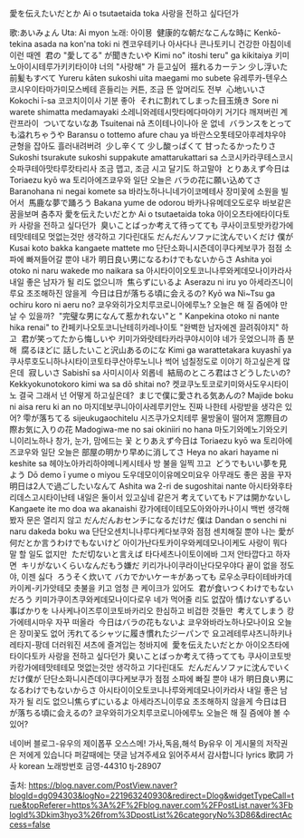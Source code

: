 愛を伝えたいだとか
Ai o tsutaetaida toka
사랑을 전하고 싶다던가

歌:あいみょん
Uta: Ai myon
노래: 아이묭
​
健康的な朝だなこんな時に
Kenkō-tekina asada na kon'na toki ni
켄코우테키나 아사다나 콘나토키니
건강한 아침이네 이런 때엔
​
君の "愛してる" が聞きたいや
Kimi no" itoshi teru" ga kikitaiya
키미노아이시테루가키키타이야 
너의 "사랑해" 가 듣고싶어
​
揺れるカーテン 少し浮いた前髪もすべて
Yureru kāten sukoshi uita maegami mo subete
유레루카-텐우스코시우이타마가미모스베테
흔들리는 커튼, 조금 뜬 앞머리도 전부
​
心地いいさ
Kokochi ī-sa
코코치이이사
기분 좋아
​
それに割れてしまった目玉焼き
Sore ni warete shimatta medamayaki
소레니와레테시맛타메다마야키
거기다 깨져버린 계란프라이
​
ついてないなあ
Tsuitenai nā
츠이테나이나아
운 없네
​
バランスをとっても溢れちゃうや
Baransu o tottemo afure chau ya
바란스오톳테모아후레챠우야
균형을 잡아도 흘러내려버려
​
少し辛くて 少し酸っぱくて 甘ったるかったりさ
Sukoshi tsurakute sukoshi suppakute amattarukattari sa
스코시카라쿠테스코시슷파쿠테아맛타루캇타리사
조금 맵고, 조금 시고 달기도 하고말야
​
とりあえず今日は
Toriaezu kyō wa
토리아에즈쿄우와
일단 오늘은
​
バラの花に願い込めてさ
Baranohana ni negai komete sa
바라노하나니네가이코메테사
장미꽃에 소원을 빌어서
​
馬鹿な夢で踊ろう
Bakana yume de odorou
바카나유메데오도로우
바보같은 꿈을보며 춤추자
​
愛を伝えたいだとか
Ai o tsutaetaida toka
아이오츠타에타이다토카
사랑을 전하고 싶다던가
​
臭いことばっか考えて待ってても
쿠사이코토밧카캉가에테맛테테모
멋없는것만 생각하고 기다린대도
​
だんだんソファに沈んでいくだけ 僕が
Kusai koto bakka kangaete mattete mo
단단소화니시즌데이쿠다케보쿠가
점점 소파에 빠져들어갈 뿐야 내가
​
明日良い男になるわけでもないからさ
Ashita yoi otoko ni naru wakede mo naikara sa
아시타이이오토코니나루와케데모나이카라사
내일 좋은 남자가 될 리도 없으니까
​
焦らずにいるよ
Aserazu ni iru yo
아세라즈니이루요
초조해하진 않을게
​
今日は日が落ちる頃に会えるの?
Kyō wa Ni~Tsu ga ochiru koro ni aeru no?
쿄우와히가오치루코로니아에루노?
오늘은 해 질 즘에야 만날 수 있을까?
​
"完璧な男になんて惹かれない"と
" Kanpekina otoko ni nante hika renai" to
칸페키나오토코니난테히카레나이토
"완벽한 남자에겐 끌려줘야지" 하고
​
君が笑ってたから悔しいや
키미가와랏테타카라쿠야시이야
네가 웃었으니까 좀 분해
​
腐るほどに 話したいこと沢山あるのにな
Kimi ga warattetakara kuyashī ya
쿠사루호도니하나시타이코토타쿠산아루노니나
썩어 넘칠정도로 이야기 하고싶은게 많은데
​
寂しいさ
Sabishī sa
사미시이사
외롭네
​
結局のところ君はさどうしたいの?
Kekkyokunotokoro kimi wa sa dō shitai no?
켓쿄쿠노토코로키미와사도우시타이노
결국 그래서 넌 어떻게 하고싶은데?
​
まじで僕に愛される気あんの?
Majide boku ni aisa reru ki an no
마지데보쿠니아이사레루키안노
진짜 나한테 사랑받을 생각은 있어?
​
雫が落ちてる
sijeukugaochitelu
시즈쿠가오치테루
물방울이 떨어져
​
窓際目の際お気に入りの花
Madogiwa-me no sai okiniiri no hana
마도기와메노기와오키니이리노하나
창가, 눈가, 맘에드는 꽃
​
とりあえず今日は
Toriaezu kyō wa
토리아에즈쿄우와
일단 오늘은
​
部屋の明かり早めに消してさ
Heya no akari hayame ni keshite sa
헤야노아카리하야메니케시테사
방 불을 일찍 끄고
​
どうでもいい夢を見よう
Dō demo ī yume o miyou
도우데모이이유메오미요우
아무래도 좋은 꿈을 꾸자
​
明日は2人で過ごしたいなんて
Ashita wa 2-ri de sugoshitai nante
아시타와후타리데스고시타이난테
내일은 둘이서 있고싶네 같은거
​
考えていてもドアは開かないし
Kangaete ite mo doa wa akanaishi
캉가에테이테모도아와아카나이시
백번 생각해봤자 문은 열리지 않고
​
だんだんおセンチになるだけだ 僕は
Dandan o senchi ni naru dakeda boku wa
단단오센치니나루다케다보쿠와
점점 센치해질 뿐야 나는
​
愛が何だとか言うわけでもないけど
아이가난다토카이우와케데모나이케도
사랑이 뭐다 말 할 일도 없지만
​
ただ切ないと言えば
타다세츠나이토이에바
그저 안타깝다고 하자면
​
キリがないくらいなんだもう嫌だ
키리가나이쿠라이난다모우야다
끝이 없을 정도야, 이젠 싫다
​
ろうそく炊いて バカでかいケーキがあっても
로우소쿠타이테바카데카이케-키가앗테모
촛불을 키고 엄청 큰 케이크가 있어도
​
君が食いつくわけでもないだろう
키미가쿠이츠쿠와케데모나이다로우
네가 먹어줄 리도 없잖아
​
情けないずるい事ばかりを
나사케나이즈루이코토바카리오
한심하고 비겁한 것들만
​
考えてしまう
캉가에테시마우
자꾸 떠올라
​
今日はバラの花もないよ
쿄우와바라노하나모나이요
오늘은 장미꽃도 없어
​
汚れてるシャツに履き慣れたジーパンで
요고레테루샤츠니하키나레타지-팡데
더러워진 셔츠에 즐겨입는 청바지에
​
愛を伝えたいだとか 
아이오츠타에타이다토카
사랑을 전하고 싶다던가
​
臭いことばっか考えて待ってても
쿠사이코토밧카캉가에테맛테테모
멋없는것만 생각하고 기다린대도
​
だんだんソファに沈んでいくだけ僕が
단단소화니시즌데이쿠다케보쿠가
점점 소파에 빠질 뿐야 내가
​
明日良い男になるわけでもないからさ
아시타이이오토코니나루와케데모나이카라사
내일 좋은 남자가 될 리도 없으니
​
焦らずにいるよ
아세라즈니이루요
초조해하지 않을게
​
今日は日が落ちる頃に会えるの?
쿄우와히가오치루코로니아에루노
오늘은 해 질 즘에야 볼 수 있어?


네이버 블로그-유우의 제이폽푸 오스스메!​
가사,독음,해석 By유우
이 게시물의 저작권은 저에게 있습니다
퍼갈때에는 댓글 남겨주세요 읽어주셔서 감사합니다
lyrics 歌詞 가사 korean
노래방번호
금영-44310
tj-28907

출처: <https://blog.naver.com/PostView.naver?blogId=dg094303&logNo=221963240930&redirect=Dlog&widgetTypeCall=true&topReferer=https%3A%2F%2Fblog.naver.com%2FPostList.naver%3FblogId%3Dkim3hyo3%26from%3DpostList%26categoryNo%3D86&directAccess=false> 

